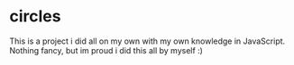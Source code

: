 # circles

This is a project i did all on my own with my own knowledge in JavaScript. Nothing fancy, but im proud i did this
all by myself :)